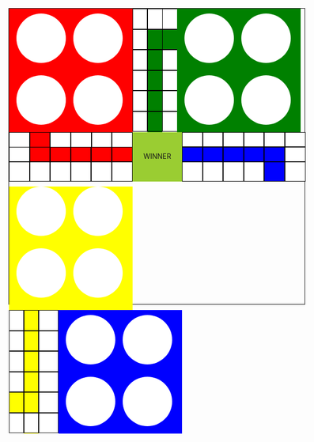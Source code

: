 <!DOCTYPE html>
<html lang="en">
<head>
    <meta charset="UTF-8">
    <meta name="viewport" content="width=device-width, initial-scale=1.0">
    <title>Document</title>
<!--     <link rel="stylesheet" href="style.css"> -->
<style>
  *{
    margin: 0px;
    padding: 0px;
    box-sizing: border-box;
}
#outer{
    height: 600px;
    width: 600px;
    border: 1px solid black;
    margin: auto;
}
#upper{
    height: 250px;
    width: 600px;
}
#upper-left{
    height: 250px;
    width: 250px;   
    float: left;
    background-color: red;
}
#red1{
    height: 125px;
    width: 250px;
    margin-top: 10px;
}
.r1{
    height: 100px;
    width: 100px;
    border-radius: 250px;
    background-color: white;
    float: left;
    margin-left: 15px;
}
.r2{
    height: 100px;
    width: 100px;
    border-radius: 250px;
    background-color: white;
    float: left;
    margin-left: 15px;    
}

#upper-middle{
    height: 250px;
    width: 100px;
    float: left;
}
#row1{
    height: 250px;
    width: 30px;
    background-color: white;
    float: left;
}
.p3{
    height: 41.5px;
    width: 30px;
    border: 1px solid black;
    float: left;
}
#row2{
    height: 250px;
    width: 30px;
    background-color: green;
    float: left;

}
.p9{
    height: 41.5px;
    width: 41.5px;
    border: 1px solid black;
    float: left;
}
#row3{
    height: 250px;
    width: 30px;
    background-color: white;
    float: left;
}
.p4{
    height: 41.5px;
    width: 40px;
    border: 1px solid black;
    float: left;
}
#upper-right{
    height: 250px;
    width: 250px;
    background-color: green;
    float: left;
}
#green1{
    height: 125px;
    width: 250px;
    margin-top: 10px;
}
.g1{
    height: 100px;
    width: 100px;
    border-radius: 250px;
    background-color: white;
    float: left;
    margin-left: 15px;
}
.g2{
    height: 100px;
    width: 100px;
    border-radius: 250px;
    background-color: white;
    float: left;
    margin-left: 15px;    
}
#middle{
    height: 100px;
    width: 600px;
}
#middle-left{
    height: 100px;
    width: 250px;
    background-color: white;
    float: left;
}
#row7{
    height: 30px;
    width: 250px;
    background-color: white;
    float: left;
}
.p1{
    height: 31px;
    width: 41.65px;
    border: 1px solid black;
    float: left;
}
#row8{
    height: 30px;
    width: 250px;
    background-color: red;
    float: left;
}
.p10{
    height: 30px;
    width: 41.6px;
    border: 1px solid black;
    float: left;
}
#row9{
    height: 30px;
    width: 250px;
    background-color: white;
    float: left;
}
.p2{
    height: 40px;
    width: 41.6px;
    border: 1px solid black;
    float: left;
}
#middle-middle{
    height: 100px;
    width: 100px;
    /* border-radius: 600px; */
    background-color: yellowgreen;
    float: left;
    text-align: center;
}
p{
    text-align: center;
    margin-top: 40px;
}
#middle-right{
    height: 100px;
    width: 250px;
    background-color: white;
    float: left;
}
#row10{
    height: 30px;
    width: 250px;
    background-color: white;
    float: left;
}
.p5{
    height: 30px;
    width: 41.6px;
    border: 1px solid black;
    float: left;
}
#row11{
    height: 30px;
    width: 250px;
    background-color: blue;
    float: left;

}
.p12{
    height: 30px;
    width: 41.6px;
    border: 1px solid black;
    float: left;
}
#row12{
    height: 30px;
    width: 250px;
    background-color: white;
    float: left;
}
.p6{
    height: 40px;
    width: 41.6px;
    border: 1px solid black;
    float: left;
}
#lower{
    height: 250px;
    width: 600px;
}
#lower-left{
    height: 250px;
    width: 250px;   
    float: left;
    background-color: yellow;
}
#yellow1{
    height: 125px;
    width: 250px;
    margin-top: 10px;
}
.y1{
    height: 100px;
    width: 100px;
    border-radius: 250px;
    background-color: white;
    float: left;
    margin-left: 15px;
}
.y2{
    height: 100px;
    width: 100px;
    border-radius: 250px;
    background-color: white;
    float: left;
    margin-left: 15px;    
}
#lower-middle{
    height: 250px;
    width: 100px;
    float: left;
}
#row4{
    height: 250px;
    width: 30px;
    background-color: white;
    float: left;
}
.p7{
    height: 41.5px;
    width: 30px;
    border: 1px solid black;
    float: left;
}
#row5{
    height: 250px;
    width: 30px;
    background-color: yellow;
    float: left;

}
.p11{
    height: 41.5px;
    width: 30px;
    border: 1px solid black;
    float: left;
}
#row6{
    height: 250px;
    width: 30px;
    background-color: white;
    float: left;
}
.p8{
    height: 41.5px;
    width: 40px;
    border: 1px solid black;
    float: left;
}
#lower-right{
    height: 250px;
    width: 250px;
    background-color: blue;
    float: left;
}
#blue1{
    height: 125px;
    width: 250px;
    margin-top: 10px;
}
.b1{
    height: 100px;
    width: 100px;
    border-radius: 250px;
    background-color: white;
    float: left;
    margin-left: 15px;
}
.b2{
    height: 100px;
    width: 100px;
    border-radius: 250px;
    background-color: white;
    float: left;
    margin-left: 15px;    
}
</style>  
</head>
<body>
    <div id="outer">
        <div id="upper">
            <!-- red part -->
            <div id="upper-left">
                <div id="red1">
                    <div class="r1"></div>
                    <div class="r1"></div>
                </div>
                <div id="red2">
                    <div class="r2"></div>
                    <div class="r2"></div>
                </div>
            </div>
            <div id="upper-middle">
                <div id="row1">
                    <div class="p3"></div>
                    <div class="p3"></div>
                    <div class="p3"></div>
                    <div class="p3"></div>
                    <div class="p3"></div>
                    <div class="p3"></div>
                </div>
                <div id="row2">
                    <div class="p9" style="background-color: white;"></div>
                    <div class="p9"></div>
                    <div class="p9"></div>
                    <div class="p9"></div>
                    <div class="p9"></div>
                    <div class="p9"></div>
                </div>
                <div id="row3">
                    <div class="p4"></div>
                    <div class="p4" style="background-color: green;"></div>
                    <div class="p4"></div>
                    <div class="p4"></div>
                    <div class="p4"></div>
                    <div class="p4"></div>
                </div>
            </div>
            <!-- green part -->
            <div id="upper-right">
                <div id="green1">
                    <div class="g1"></div>
                    <div class="g1"></div>
                </div>
                <div id="green2">
                    <div class="g2"></div>
                    <div class="g2"></div>
                </div>
            </div>
        </div>
        <div id="middle">
            <div id="middle-left">
                <div id="row7">
                    <div class="p1"></div>
                    <div class="p1" style="background-color: red;"></div>
                    <div class="p1"></div>
                    <div class="p1"></div>
                    <div class="p1"></div>
                    <div class="p1"></div>
                </div>
                <div id="row8">
                    <div class="p10" style="background-color: white;"></div>
                    <div class="p10"></div>
                    <div class="p10"></div>
                    <div class="p10"></div>
                    <div class="p10"></div>
                    <div class="p10"></div>
                </div>
                <div id="row9">
                    <div class="p2"></div>
                    <div class="p2"></div>
                    <div class="p2"></div>
                    <div class="p2"></div>
                    <div class="p2"></div>
                    <div class="p2"></div>
                </div>
            </div>
            <div id="middle-middle"><p>WINNER</p></div>
            <div id="middle-right">
                <div id="row10">
                    <div class="p5"></div>
                    <div class="p5"></div>
                    <div class="p5"></div>
                    <div class="p5"></div>
                    <div class="p5"></div>
                    <div class="p5"></div>
                </div>
                <div id="row11">
                    <div class="p12"></div>
                    <div class="p12"></div>
                    <div class="p12"></div>
                    <div class="p12"></div>
                    <div class="p12"></div>
                    <div class="p12"  style="background-color: white;"></div>
                </div>
                <div id="row12">
                    <div class="p6"></div>
                    <div class="p6"></div>
                    <div class="p6"></div>
                    <div class="p6"></div>
                    <div class="p6" style="background-color: blue;"></div>
                    <div class="p6"></div>
                </div>
            </div>
        </div>
        <div id="lower">
            <!-- yellow part -->
            <div id="lower-left">
                <div id="yellow1">
                    <div class="y1"></div>
                    <div class="y1"></div>
                </div>
                <div id="yellow2">
                    <div class="y2"></div>
                    <div class="y2"></div>
                </div>
            </div>
            <div id="lower-middle">
                <div id="row4">
                    <div class="p7"></div>
                    <div class="p7"></div>
                    <div class="p7"></div>
                    <div class="p7"></div>
                    <div class="p7" style="background-color: yellow;"></div>
                    <div class="p7"></div>
                </div>
                <div id="row5">
                    <div class="p11"></div>
                    <div class="p11"></div>
                    <div class="p11"></div>
                    <div class="p11"></div>
                    <div class="p11"></div>
                    <div class="p11" style="background-color: white;"></div>
                </div>
                <div id="row6">
                    <div class="p8"></div>
                    <div class="p8"></div>
                    <div class="p8"></div>
                    <div class="p8"></div>
                    <div class="p8"></div>
                    <div class="p8"></div>
                </div>
            </div>
            <!-- blue part -->
            <div id="lower-right">
                <div id="blue1">
                    <div class="b1"></div>
                    <div class="b1"></div>
                </div>
                <div id="blue2">
                    <div class="b2"></div>
                    <div class="b2"></div>
                </div>
            </div>
        </div>
    </div>
</body>
</html>
